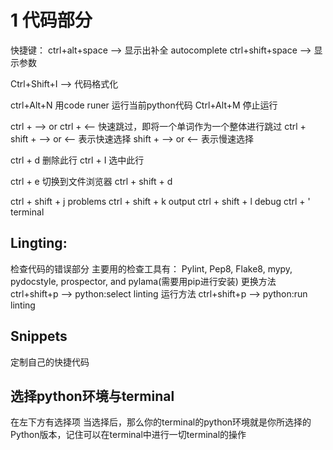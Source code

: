 # 1 代码部分
快捷键：
ctrl+alt+space --> 显示出补全 autocomplete
ctrl+shift+space --> 显示参数

Ctrl+Shift+I --> 代码格式化

ctrl+Alt+N 用code runer 运行当前python代码
Ctrl+Alt+M 停止运行

ctrl + --> or ctrl + <-- 快速跳过，即将一个单词作为一个整体进行跳过
ctrl + shift + --> or <-- 表示快速选择
shift + --> or <-- 表示慢速选择


ctrl + d 删除此行
ctrl + I 选中此行

ctrl + e 切换到文件浏览器
ctrl + shift + d

ctrl + shift + j problems
ctrl + shift + k output
ctrl + shift + l debug
ctrl + ' terminal



## Lingting:
检查代码的错误部分
主要用的检查工具有： Pylint, Pep8, Flake8, mypy, pydocstyle, prospector, and pylama(需要用pip进行安装)
更换方法
ctrl+shift+p --> python:select linting
运行方法
ctrl+shift+p --> python:run linting

## Snippets
定制自己的快捷代码


## 选择python环境与terminal
在左下方有选择项
当选择后，那么你的terminal的python环境就是你所选择的Python版本，记住可以在terminal中进行一切terminal的操作
